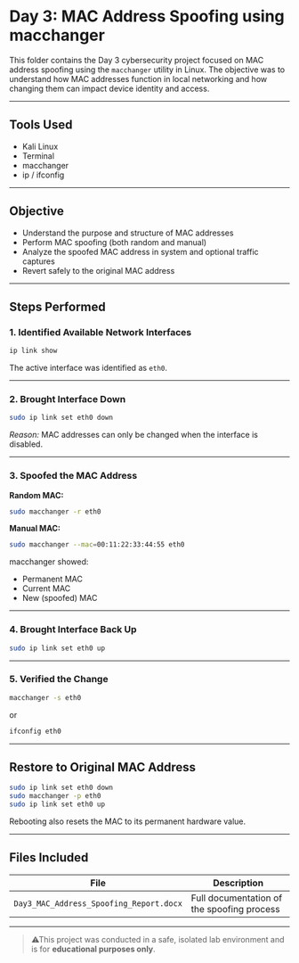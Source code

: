 
#  Day 3: MAC Address Spoofing using macchanger

This folder contains the Day 3 cybersecurity project focused on MAC address spoofing using the `macchanger` utility in Linux. 
The objective was to understand how MAC addresses function in local networking and how changing them can impact device identity and access.

---

##  Tools Used

- Kali Linux 
- Terminal
- macchanger
- ip / ifconfig

---

##  Objective

- Understand the purpose and structure of MAC addresses
- Perform MAC spoofing (both random and manual)
- Analyze the spoofed MAC address in system and optional traffic captures
- Revert safely to the original MAC address

---

##  Steps Performed

###  1. Identified Available Network Interfaces

```bash
ip link show
```

The active interface was identified as `eth0`.

---

###  2. Brought Interface Down

```bash
sudo ip link set eth0 down
```

*Reason:* MAC addresses can only be changed when the interface is disabled.

---

###  3. Spoofed the MAC Address

**Random MAC:**
```bash
sudo macchanger -r eth0
```

**Manual MAC:**
```bash
sudo macchanger --mac=00:11:22:33:44:55 eth0
```

macchanger showed:
- Permanent MAC
- Current MAC
- New (spoofed) MAC

---

###  4. Brought Interface Back Up

```bash
sudo ip link set eth0 up
```

---

###  5. Verified the Change

```bash
macchanger -s eth0
```
or
```bash
ifconfig eth0
```

---

##  Restore to Original MAC Address

```bash
sudo ip link set eth0 down
sudo macchanger -p eth0
sudo ip link set eth0 up
```

 Rebooting also resets the MAC to its permanent hardware value.

---

##  Files Included

| File                                    | Description                                  |
|-----------------------------------------|----------------------------------------------|
| `Day3_MAC_Address_Spoofing_Report.docx` | Full documentation of the spoofing process   |


---

> ⚠This project was conducted in a safe, isolated lab environment and is for **educational purposes only**.
